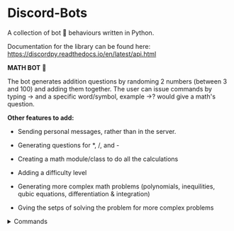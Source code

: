 # Discord-Bots
A collection of bot :robot: behaviours written in Python.

Documentation for the library can be found here: 
https://discordpy.readthedocs.io/en/latest/api.html

**MATH BOT** :1234:

The bot generates addition questions by randoming 2 numbers (between 3 and 100) and adding them together. The user can issue commands by typing -> and a specific word/symbol, example ->? would give a math's question.


**Other features to add:**

- Sending personal messages, rather than in the server. 

- Generating questions for *, /, and -

- Creating a math module/class to do all the calculations

- Adding a difficulty level

- Generating more complex math problems (polynomials, inequilities, qubic equations, differentiation & integration)

- Gving the setps of solving the problem for more complex problems



<details><summary>Commands</summary>
<hr>
  
  - **Gives a math question:** ->?
  
  - **Checks if 'number' is the answer:** -> (followed by a number)
  
  - **Gives the answer:** ->=
  
  - **Gives a list of all the available commands for the bot:** ->help
</hr>
